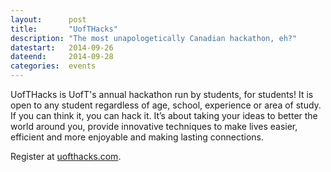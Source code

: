 ```yaml
---
layout:      post
title:       "UofTHacks"
description: "The most unapologetically Canadian hackathon, eh?"
datestart:   2014-09-26
dateend:     2014-09-28
categories:  events
---
```


UofTHacks is UofT's annual hackathon run by students, for students! It is open to any student regardless of age, school, experience or area of study. If you can think it, you can hack it. It’s about taking your ideas to better the world around you, provide innovative techniques to make lives easier, efficient and more enjoyable and making lasting connections.

Register at [uofthacks.com](https://uofthacks.com).
